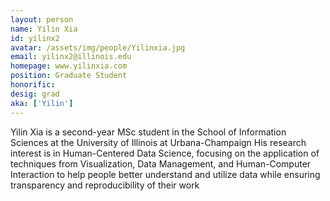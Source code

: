 ```yaml
---
layout: person
name: Yilin Xia
id: yilinx2
avatar: /assets/img/people/Yilinxia.jpg
email: yilinx2@illinois.edu
homepage: www.yilinxia.com
position: Graduate Student
honorific: 
desig: grad 
aka: ['Yilin']
---
```


Yilin Xia is a second-year MSc student in the School of Information Sciences at the University of Illinois at Urbana-Champaign
His research interest is in Human-Centered Data Science, focusing on the application of techniques from Visualization, Data Management, and Human-Computer Interaction to help people better understand and utilize data while ensuring transparency and reproducibility of their work
  

